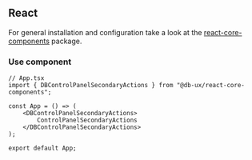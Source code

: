 ## React

For general installation and configuration take a look at the [react-core-components](https://www.npmjs.com/package/@db-ux/react-core-components) package.

### Use component

```tsx App.tsx
// App.tsx
import { DBControlPanelSecondaryActions } from "@db-ux/react-core-components";

const App = () => (
	<DBControlPanelSecondaryActions>
		ControlPanelSecondaryActions
	</DBControlPanelSecondaryActions>
);

export default App;
```
